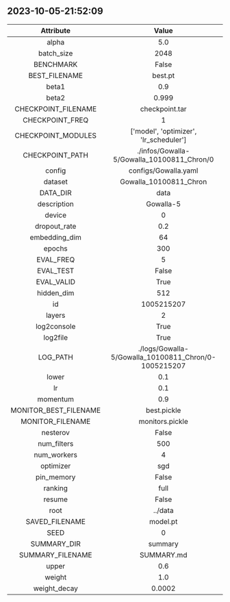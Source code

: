 
## 2023-10-05-21:52:09 


|  Attribute   |   Value   |
| :-------------: | :-----------: |
|  alpha  |   5.0    |
|  batch_size  |   2048    |
|  BENCHMARK  |   False    |
|  BEST_FILENAME  |   best.pt    |
|  beta1  |   0.9    |
|  beta2  |   0.999    |
|  CHECKPOINT_FILENAME  |   checkpoint.tar    |
|  CHECKPOINT_FREQ  |   1    |
|  CHECKPOINT_MODULES  |   ['model', 'optimizer', 'lr_scheduler']    |
|  CHECKPOINT_PATH  |   ./infos/Gowalla-5/Gowalla_10100811_Chron/0    |
|  config  |   configs/Gowalla.yaml    |
|  dataset  |   Gowalla_10100811_Chron    |
|  DATA_DIR  |   data    |
|  description  |   Gowalla-5    |
|  device  |   0    |
|  dropout_rate  |   0.2    |
|  embedding_dim  |   64    |
|  epochs  |   300    |
|  EVAL_FREQ  |   5    |
|  EVAL_TEST  |   False    |
|  EVAL_VALID  |   True    |
|  hidden_dim  |   512    |
|  id  |   1005215207    |
|  layers  |   2    |
|  log2console  |   True    |
|  log2file  |   True    |
|  LOG_PATH  |   ./logs/Gowalla-5/Gowalla_10100811_Chron/0-1005215207    |
|  lower  |   0.1    |
|  lr  |   0.1    |
|  momentum  |   0.9    |
|  MONITOR_BEST_FILENAME  |   best.pickle    |
|  MONITOR_FILENAME  |   monitors.pickle    |
|  nesterov  |   False    |
|  num_filters  |   500    |
|  num_workers  |   4    |
|  optimizer  |   sgd    |
|  pin_memory  |   False    |
|  ranking  |   full    |
|  resume  |   False    |
|  root  |   ../data    |
|  SAVED_FILENAME  |   model.pt    |
|  SEED  |   0    |
|  SUMMARY_DIR  |   summary    |
|  SUMMARY_FILENAME  |   SUMMARY.md    |
|  upper  |   0.6    |
|  weight  |   1.0    |
|  weight_decay  |   0.0002    |
